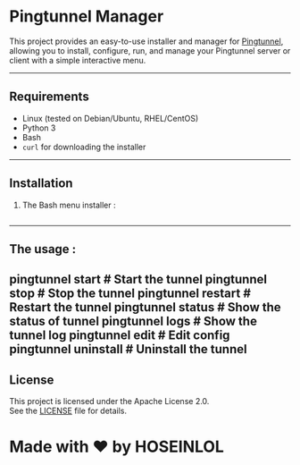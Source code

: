 # Pingtunnel Manager

This project provides an easy-to-use installer and manager for [Pingtunnel](https://github.com/esrrhs/pingtunnel), allowing you to install, configure, run, and manage your Pingtunnel server or client with a simple interactive menu.

---

## Requirements

- Linux (tested on Debian/Ubuntu, RHEL/CentOS)
- Python 3
- Bash
- `curl` for downloading the installer

---

## Installation

1. The Bash menu installer :

```bash

```
---
## The usage :
pingtunnel start # Start the tunnel
pingtunnel stop # Stop the tunnel
pingtunnel restart # Restart the tunnel
pingtunnel status # Show the status of tunnel
pingtunnel logs # Show the tunnel log
pingtunnel edit # Edit config
pingtunnel uninstall # Uninstall the tunnel
---

## License

This project is licensed under the Apache License 2.0.  
See the [LICENSE](LICENSE) file for details.

# Made with ❤️ by HOSEINLOL

